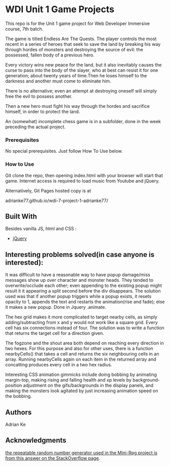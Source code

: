 # WDI Unit 1 Game Projects
This repo is for the Unit 1 game project for Web Developer Immersive course, 7th batch.

The game is titled Endless Are The Quests. The player controls the most recent in a series of heroes that seek to save the land by breaking his way through hordes of monsters and destroying the source of evil: the possessed, fallen body of a previous hero. 

Every victory wins new peace for the land, but it also inevitably causes the curse to pass into the body of the slayer, who at best can resist it for one generation; about twenty years of time.Then he loses himself to the darkness and another must come to eliminate him. 

There is no alternative; even an attempt at destroying oneself will simply free the evil to possess another. 

Then a new hero must fight his way through the hordes and sacrifice himself, in order to protect the land.  

An (somewhat) incomplete chess game is in a subfolder, done in the week preceding the actual project.

### Prerequisites

No special prerequisites. Just follow How To Use below.

### How to Use

Git clone the repo, then opening index.html with your browser will start that game. Internet access is required to load music from Youtube and jQuery.

Alternatively, Git Pages hosted copy is at 

adrianke77.github.io/wdi-7-project-1-adrianke77/

## Built With

Besides vanilla JS, html and CSS :

* [jQuery](http://jquery.com/)

## Interesting problems solved(in case anyone is interested):

It was difficult to have a reasonable way to have popup damage/miss messages show up over character and monster heads. They tended to overwrite/occlude each other; even appending to the existing popup might result it it appearing a split second before the div disappears. The solution used was that if another popup triggers while a popup exists, it resets opacity to 1, appends the text and restarts the animation(rise and fade); else it makes a new popup. Done in Jquery .animate.

The hex grid makes it more complicated to target nearby cells, as simply adding/subtracting from x and y would not work like a square grid. Every cell has six connections instead of four. The solution was to write a function that returns the target cell for a direction given.

The fogzone and the shout area both depend on reaching every direction in two hexes. For this purpose and also for other uses, there is a function nearbyCells() that takes a cell and returns the six neighbouring cells in an array. Running nearbyCells again on each item in the returned array and concatting produces every cell in a two hex radius.

Interesting CSS animation gimmicks include doing bobbing by animating margin-top, making rising and falling health and xp levels by background-position adjustment on the gifs/backgrounds in the display panels, and making the monsters look agitated by just increasing animation speed on the bobbing.

## Authors

Adrian Ke



## Acknowledgments

[the repeatable random number generator used in the Mini-Rpg project is from this answer on the StackOverflow page](http://stackoverflow.com/a/19303725).
